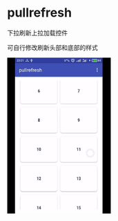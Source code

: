 # pullrefresh
下拉刷新上拉加载控件
<p>可自行修改刷新头部和底部的样式</p>
<img src="./pull_to_refresh.gif" width = "240" height = "360" alt="演示" align=center />

